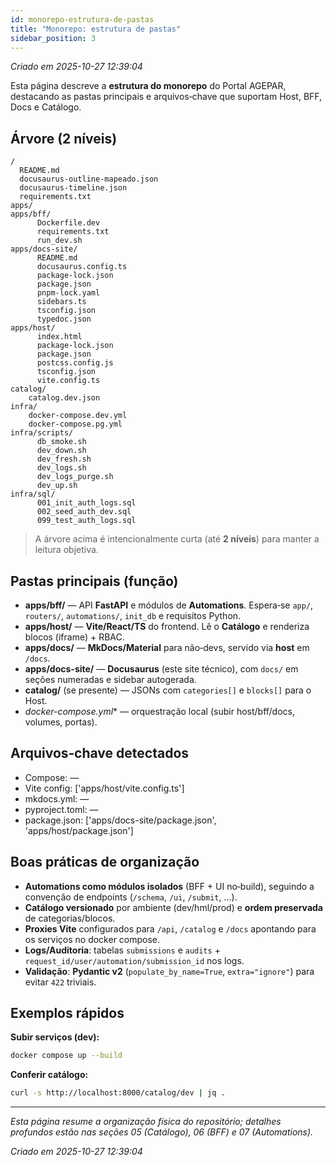 ```yaml
---
id: monorepo-estrutura-de-pastas
title: "Monorepo: estrutura de pastas"
sidebar_position: 3
---
```


_Criado em 2025-10-27 12:39:04_

Esta página descreve a **estrutura do monorepo** do Portal AGEPAR, destacando as pastas principais e arquivos‑chave que suportam Host, BFF, Docs e Catálogo.

## Árvore (2 níveis)

```text
/
  README.md
  docusaurus-outline-mapeado.json
  docusaurus-timeline.json
  requirements.txt
apps/
apps/bff/
      Dockerfile.dev
      requirements.txt
      run_dev.sh
apps/docs-site/
      README.md
      docusaurus.config.ts
      package-lock.json
      package.json
      pnpm-lock.yaml
      sidebars.ts
      tsconfig.json
      typedoc.json
apps/host/
      index.html
      package-lock.json
      package.json
      postcss.config.js
      tsconfig.json
      vite.config.ts
catalog/
    catalog.dev.json
infra/
    docker-compose.dev.yml
    docker-compose.pg.yml
infra/scripts/
      db_smoke.sh
      dev_down.sh
      dev_fresh.sh
      dev_logs.sh
      dev_logs_purge.sh
      dev_up.sh
infra/sql/
      001_init_auth_logs.sql
      002_seed_auth_dev.sql
      099_test_auth_logs.sql
```

> A árvore acima é intencionalmente curta (até **2 níveis**) para manter a leitura objetiva.

## Pastas principais (função)

- **apps/bff/** — API **FastAPI** e módulos de **Automations**. Espera‑se `app/`, `routers/`, `automations/`, `init_db` e requisitos Python.
- **apps/host/** — **Vite/React/TS** do frontend. Lê o **Catálogo** e renderiza blocos (iframe) + RBAC.
- **apps/docs/** — **MkDocs/Material** para não‑devs, servido via **host** em `/docs`.
- **apps/docs-site/** — **Docusaurus** (este site técnico), com `docs/` em seções numeradas e sidebar autogerada.
- **catalog/** (se presente) — JSONs com `categories[]` e `blocks[]` para o Host.
- **docker-compose*.yml** — orquestração local (subir host/bff/docs, volumes, portas).

## Arquivos‑chave detectados

- Compose: —
- Vite config: ['apps/host/vite.config.ts']
- mkdocs.yml: —
- pyproject.toml: —
- package.json: ['apps/docs-site/package.json', 'apps/host/package.json']

## Boas práticas de organização

- **Automations como módulos isolados** (BFF + UI no‑build), seguindo a convenção de endpoints (`/schema`, `/ui`, `/submit`, ...).
- **Catálogo versionado** por ambiente (dev/hml/prod) e **ordem preservada** de categorias/blocos.
- **Proxies Vite** configurados para `/api`, `/catalog` e `/docs` apontando para os serviços no docker compose.
- **Logs/Auditoria**: tabelas `submissions` e `audits` + `request_id/user/automation/submission_id` nos logs.
- **Validação**: **Pydantic v2** (`populate_by_name=True`, `extra="ignore"`) para evitar `422` triviais.

## Exemplos rápidos

**Subir serviços (dev):**
```bash
docker compose up --build
```

**Conferir catálogo:**
```bash
curl -s http://localhost:8000/catalog/dev | jq .
```

---

_Esta página resume a organização física do repositório; detalhes profundos estão nas seções 05 (Catálogo), 06 (BFF) e 07 (Automations)._

_Criado em 2025-10-27 12:39:04_